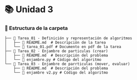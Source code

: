 # 📚 Unidad 3

### 📂 Estructura de la carpeta
    ├── 📁 Tarea_01 - Definición y representación de algoritmos
    │   ├── 📄 README.md  # Descripción de la tarea
    │   └── 📄 tarea_01.pdf # Documento en pdf de la tarea
    ├── 📁 Tarea_02 - Enjambre de particulas (crear)
    │   ├── 📄 README.md  # Descripción del problema
    │   └── 📄 enjambre.py # Código del algoritmo
    └── 📁 Tarea_03 - Enjambre de parrticulas (mover, evaluar)
        ├── 📄 README.md  # Descripción del problema
        └── 📄 enjambre v2.py # Código del algoritmo
